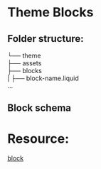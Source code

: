 # Theme Blocks

## Folder structure:
└── theme  
    ├── assets     
    ├── blocks     
    |   ├── block-name.liquid    
    ...

## Block schema



# Resource:
[block](https://shopify.dev/docs/storefronts/themes/architecture/blocks/theme-blocks/quick-start?framework=liquid)
